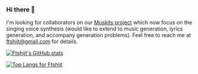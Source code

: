 ### Hi there 👋

<!--
**ftshijt/ftshijt** is a ✨ _special_ ✨ repository because its `README.md` (this file) appears on your GitHub profile.

Here are some ideas to get you started:

- 🔭 I’m currently working on ...
- 🌱 I’m currently learning ...
- 👯 I’m looking to collaborate on ...
- 🤔 I’m looking for help with ...
- 💬 Ask me about ...
- 📫 How to reach me: ...
- 😄 Pronouns: ...
- ⚡ Fun fact: ...
-->

I'm looking for collaborators on our [Muskits project](https://github.com/SJTMusicTeam/Muskits) which now focus on the singing voice synthesis (would like to extend to music generation, lyrics generation, and accompany generation problems). Feel free to reach me at ftshijt@gmail.com for details.

[![Ftshijt's GitHub stats](https://github-readme-stats.vercel.app/api?username=ftshijt&count_private=true&show_icons=true&theme=Gradient)
](https://github.com/ftshijt)

[![Top Langs for Ftshijt](https://github-readme-stats.vercel.app/api/top-langs/?username=ftshijt&layout=compact&theme=Gradient)](https://github.com/ftshijt)
